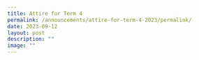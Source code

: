 ```yaml
---
title: Attire for Term 4
permalink: /announcements/attire-for-term-4-2023/permalink/
date: 2023-09-12
layout: post
description: ""
image: ""
---
```

